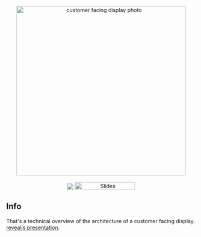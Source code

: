 <p align="center">
  <img src="https://cargy.github.io/cfd/img/yuno_register_with_cfd.jpg" alt="customer facing display photo" width="450">
  <br><br>
  <a href="https://github.com/hakimel/reveal.js/actions"><img src="https://github.com/hakimel/reveal.js/workflows/tests/badge.svg"></a>
  <a href="https://slides.com/"><img src="https://s3.amazonaws.com/static.slid.es/images/slides-github-banner-320x40.png?1" alt="Slides" width="160" height="20"></a>
</p>

## Info
That's a technical overview of the architecture of a customer facing display. [revealjs presentation](https://cargy.github.io/cfd).
